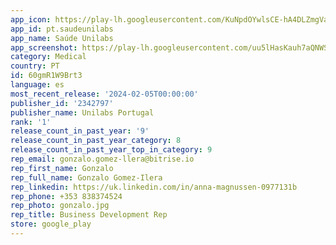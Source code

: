 ```yaml
---
app_icon: https://play-lh.googleusercontent.com/KuNpdOYwlsCE-hA4DLZmgVaLHKcPCZd4DkxksZ7l5TDvOVHZIbX6w1L0iJuG33A4NKo
app_id: pt.saudeunilabs
app_name: Saúde Unilabs
app_screenshot: https://play-lh.googleusercontent.com/uu5lHasKauh7aQNWSQGHw55xnZrjcDn4cd-03LLQKxfhZnOLOXOxLSHj7aqJ-6trcQ
category: Medical
country: PT
id: 60gmR1W9Brt3
language: es
most_recent_release: '2024-02-05T00:00:00'
publisher_id: '2342797'
publisher_name: Unilabs Portugal
rank: '1'
release_count_in_past_year: '9'
release_count_in_past_year_category: 8
release_count_in_past_year_top_in_category: 9
rep_email: gonzalo.gomez-llera@bitrise.io
rep_first_name: Gonzalo
rep_full_name: Gonzalo Gomez-Ilera
rep_linkedin: https://uk.linkedin.com/in/anna-magnussen-0977131b
rep_phone: +353 838374524
rep_photo: gonzalo.jpg
rep_title: Business Development Rep
store: google_play
---
```

